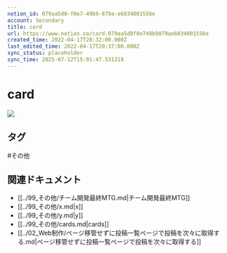 ```yaml
---
notion_id: 079aa5d0-f0e7-49b9-879a-e6034001556e
account: Secondary
title: card
url: https://www.notion.so/card-079aa5d0f0e749b9879ae6034001556e
created_time: 2022-04-17T20:32:00.000Z
last_edited_time: 2022-04-17T20:37:00.000Z
sync_status: placeholder
sync_time: 2025-07-12T15:01:47.531318
---
```

# card

![](https://prod-files-secure.s3.us-west-2.amazonaws.com/d58fe38c-a9d4-4466-aed9-85604b7b2c6d/a41f4e8f-a4ae-4c93-819e-0bd7be481dca/%E3%82%B9%E3%82%AF%E3%83%AA%E3%83%BC%E3%83%B3%E3%82%B7%E3%83%A7%E3%83%83%E3%83%88_2022-04-18_5.30.45.png?X-Amz-Algorithm=AWS4-HMAC-SHA256&X-Amz-Content-Sha256=UNSIGNED-PAYLOAD&X-Amz-Credential=ASIAZI2LB466YQVOJEWA%2F20250719%2Fus-west-2%2Fs3%2Faws4_request&X-Amz-Date=20250719T061225Z&X-Amz-Expires=3600&X-Amz-Security-Token=IQoJb3JpZ2luX2VjEIX%2F%2F%2F%2F%2F%2F%2F%2F%2F%2FwEaCXVzLXdlc3QtMiJGMEQCIGvgzwrN7I%2FD84XBwDj1HwhXvivKVu8WmkZEz7l70NuEAiAOQiXWj2tZPkwQP07KxQJOAz4Tl5Y%2FKMtl%2FBbCgc4t%2FiqIBAie%2F%2F%2F%2F%2F%2F%2F%2F%2F%2F8BEAAaDDYzNzQyMzE4MzgwNSIMKVXHykXAy3WpdHpsKtwDKfefv%2FtOtG6PDitr1DIfxue1EXAZaDAajCdbEsMjsAUIl2CIitAEk4aBgBBnUjaB%2F6%2F2LNxfZvZZmFs%2BQEwLNCcqOTnrisXRkEsy45Kk4j3ETSAAnblcDM3CBNXtaloWgOI99iEbnnZxn9mX5v9vzhVSshqYYAnJTLcIPt82FFoKBhQec9OPgH2cLdo3CebW9Th8UR0guk%2FOeR6tDKF2ZoerdV7nGYGjjyFwLRbwP%2B27TMK6vGBwSvJNDoXyA8muAG%2Fr4upFViD2s4UJFxLE8cRoUI9lHhi9JHSp%2Fb23mDpeXTiUHAPCLKg18ChDXHqkvJYz0sn9eHaVSWxbAfhnYfAnuUSI9YEjVlRIvaDZdh68zTKQ5%2FFX0gAFxbSyQLYRsr0v%2B9JNhiFnONjjby2gxi2KWB%2B95IfRcsVq3UyJO4fpGX1pQyS4fb34BykkVP94sDCdHSuyDpjMjBGXDNffkBf2Q%2F8zyvyo6e7dhVITkNyaeTvjLJZ5nVS8bJe5%2BArjBOmmlfwC7uW3530WRTElorcHo3wq5oAa49iY%2BfQuYYqf4SkX3oLM5VPUC3sqEXKyTOPi8WXDUI3ydLS67pL0UQLDyLXz04yCu6dhvfIzdTQtVlQuQeQDpz6dVBkw9cTswwY6pgHuy%2By4SUnGs973FgLOo0evslw0NTlRhd4yQvmA87SbcZ57NDuLYQVk0B6cbHDfPoy81geVV53IpymD8BXnm8bVGXczVmU6l5%2BO9b3Nqz%2F2wI2VFNJ3cPHCP46EOUmB4uK%2FZfgKeVhbgdT6u2pp3jm0LFgnJFO1gc4iYJDCPb4dkb0mTStRV3k4rU0U450PuqeoFmvmcjeELGoGdyXwPLwKqEwQVeMD&X-Amz-Signature=01337fcb40dc218930688c4f90922fa9f7db87297e8cafc3294af58f83b5fe44&X-Amz-SignedHeaders=host&x-amz-checksum-mode=ENABLED&x-id=GetObject)

## タグ

#その他 

## 関連ドキュメント

- [[../99_その他/チーム開発最終MTG.md|チーム開発最終MTG]]
- [[../99_その他/x.md|x]]
- [[../99_その他/y.md|y]]
- [[../99_その他/cards.md|cards]]
- [[../02_Web制作/ページ移管せずに投稿一覧ページで投稿を次々に取得する.md|ページ移管せずに投稿一覧ページで投稿を次々に取得する]]

